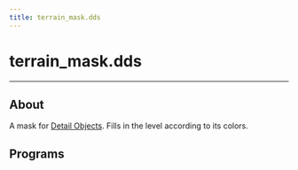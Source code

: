 ```yaml
---
title: terrain_mask.dds
---
```


# terrain_mask.dds

___

## About

A mask for [Detail Objects](../../../../glossary#detail-object). Fills in the level according to its colors.

## Programs

<UniversalCard
  title="Any texture editor"
/>
